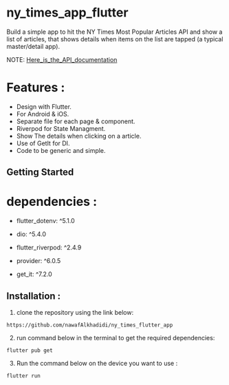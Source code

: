 # ny_times_app_flutter

Build a simple app to hit the NY Times Most Popular Articles API and show a list of articles, that shows details when items on the list are tapped (a typical master/detail app).


NOTE: [Here_is_the_API_documentation](https://developer.nytimes.com/signup)

# Features :

 - Design with Flutter.
 - For Android & iOS.
 - Separate file for each page & component.
 - Riverpod for State Managment.
 - Show The details when clicking on a article.
 - Use of GetIt for DI.
 - Code to be generic and simple.

## Getting Started


# dependencies :

- flutter_dotenv: ^5.1.0

- dio: ^5.4.0

- flutter_riverpod: ^2.4.9

- provider: ^6.0.5

- get_it: ^7.2.0
 
  

## Installation :

1. clone the repository using the link below:
```
https://github.com/nawafAlkhadidi/ny_times_flutter_app
```

2. run command below  in the terminal to get the required dependencies:
```
flutter pub get
```

3. Run the command below on the device you want to use :
```
flutter run
```
